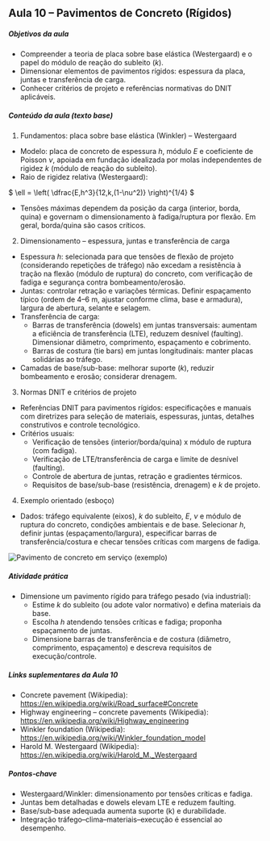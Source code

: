 ## Aula 10 – Pavimentos de Concreto (Rígidos)

##### Objetivos da aula
- Compreender a teoria de placa sobre base elástica (Westergaard) e o papel do módulo de reação do subleito ($k$).
- Dimensionar elementos de pavimentos rígidos: espessura da placa, juntas e transferência de carga.
- Conhecer critérios de projeto e referências normativas do DNIT aplicáveis.

##### Conteúdo da aula (texto base)

1) Fundamentos: placa sobre base elástica (Winkler) – Westergaard
- Modelo: placa de concreto de espessura $h$, módulo $E$ e coeficiente de Poisson $\nu$, apoiada em fundação idealizada por molas independentes de rigidez $k$ (módulo de reação do subleito).
- Raio de rigidez relativa (Westergaard):

$
\ell = \left( \dfrac{E\,h^3}{12\,k\,(1-\nu^2)} \right)^{1/4}
$

- Tensões máximas dependem da posição da carga (interior, borda, quina) e governam o dimensionamento à fadiga/ruptura por flexão. Em geral, borda/quina são casos críticos.

2) Dimensionamento – espessura, juntas e transferência de carga
- Espessura $h$: selecionada para que tensões de flexão de projeto (considerando repetições de tráfego) não excedam a resistência à tração na flexão (módulo de ruptura) do concreto, com verificação de fadiga e segurança contra bombeamento/erosão.
- Juntas: controlar retração e variações térmicas. Definir espaçamento típico (ordem de 4–6 m, ajustar conforme clima, base e armadura), largura de abertura, selante e selagem.
- Transferência de carga:
  - Barras de transferência (dowels) em juntas transversais: aumentam a eficiência de transferência (LTE), reduzem desnível (faulting). Dimensionar diâmetro, comprimento, espaçamento e cobrimento.
  - Barras de costura (tie bars) em juntas longitudinais: manter placas solidárias ao tráfego.
- Camadas de base/sub-base: melhorar suporte ($k$), reduzir bombeamento e erosão; considerar drenagem.

3) Normas DNIT e critérios de projeto
- Referências DNIT para pavimentos rígidos: especificações e manuais com diretrizes para seleção de materiais, espessuras, juntas, detalhes construtivos e controle tecnológico.
- Critérios usuais:
  - Verificação de tensões (interior/borda/quina) x módulo de ruptura (com fadiga).
  - Verificação de LTE/transferência de carga e limite de desnível (faulting).
  - Controle de abertura de juntas, retração e gradientes térmicos.
  - Requisitos de base/sub-base (resistência, drenagem) e $k$ de projeto.

4) Exemplo orientado (esboço)
- Dados: tráfego equivalente (eixos), $k$ do subleito, $E$, $\nu$ e módulo de ruptura do concreto, condições ambientais e de base. Selecionar $h$, definir juntas (espaçamento/largura), especificar barras de transferência/costura e checar tensões críticas com margens de fadiga.

![Pavimento de concreto em serviço (exemplo)](assets/downloads/2014-08-29_15_31_39_View_southeast_along_Stuyvesant_Avenue_in_Ewing_2C_New_Jersey_2C_with_concrete_pavement_likely_dating_to_the_1950s.JPG)

##### Atividade prática
- Dimensione um pavimento rígido para tráfego pesado (via industrial):
  - Estime $k$ do subleito (ou adote valor normativo) e defina materiais da base.
  - Escolha $h$ atendendo tensões críticas e fadiga; proponha espaçamento de juntas.
  - Dimensione barras de transferência e de costura (diâmetro, comprimento, espaçamento) e descreva requisitos de execução/controle.

##### Links suplementares da Aula 10
- Concrete pavement (Wikipedia): https://en.wikipedia.org/wiki/Road_surface#Concrete
- Highway engineering – concrete pavements (Wikipedia): https://en.wikipedia.org/wiki/Highway_engineering
- Winkler foundation (Wikipedia): https://en.wikipedia.org/wiki/Winkler_foundation_model
- Harold M. Westergaard (Wikipedia): https://en.wikipedia.org/wiki/Harold_M._Westergaard

##### Pontos‑chave
- Westergaard/Winkler: dimensionamento por tensões críticas e fadiga.
- Juntas bem detalhadas e dowels elevam LTE e reduzem faulting.
- Base/sub‑base adequada aumenta suporte (k) e durabilidade.
- Integração tráfego–clima–materiais–execução é essencial ao desempenho.
